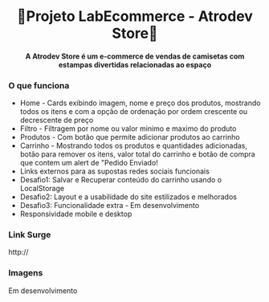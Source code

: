 <h1 align="center">🛒Projeto LabEcommerce - Atrodev Store🚀</h1>


<h4 align="center">A Atrodev Store é um e-commerce de vendas de camisetas com estampas divertidas relacionadas ao espaço</h4>

### O que funciona
- Home - Cards exibindo imagem, nome e preço dos produtos, mostrando todos os itens e com a opção de ordenação por ordem crescente ou decrescente de preço
- Filtro - Filtragem por nome ou valor minimo e maximo do produto
- Produtos - Com botão que permite adicionar produtos ao carrinho
- Carrinho - Mostrando todos os produtos e quantidades adicionadas, botão para remover os itens, valor total do carrinho e botão de compra que contem um alert de "Pedido Enviado!
- Links externos para as supostas redes sociais funcionais
- Desafio1: Salvar e Recuperar conteúdo do carrinho usando o LocalStorage
- Desafio2: Layout e a usabilidade do site estilizados e melhorados
- Desafio3: Funcionalidade extra - Em desenvolvimento
- Responsividade mobile e desktop

### Link Surge 
http://

### Imagens

Em desenvolvimento
